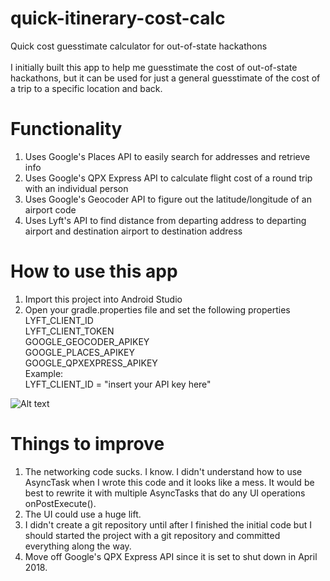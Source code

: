 # quick-itinerary-cost-calc
Quick cost guesstimate calculator for out-of-state hackathons <br><br>
I initially built this app to help me guesstimate the cost of out-of-state hackathons, but it can be used for just a general guesstimate of the cost of a trip to a specific location and back.

# Functionality
1. Uses Google's Places API to easily search for addresses and retrieve info
2. Uses Google's QPX Express API to calculate flight cost of a round trip with an individual person
3. Uses Google's Geocoder API to figure out the latitude/longitude of an airport code
4. Uses Lyft's API to find distance from departing address to departing airport and destination airport to destination address

# How to use this app
1. Import this project into Android Studio
2. Open your gradle.properties file and set the following properties <br>
LYFT_CLIENT_ID <br>
LYFT_CLIENT_TOKEN <br>
GOOGLE_GEOCODER_APIKEY <br>
GOOGLE_PLACES_APIKEY <br>
GOOGLE_QPXEXPRESS_APIKEY <br>
Example: <br>
LYFT_CLIENT_ID = "insert your API key here" <br>

![Alt text](https://user-images.githubusercontent.com/5902976/32418562-b5a0a20a-c229-11e7-8a4b-c4f83317316b.png "Screenshot of app")

# Things to improve
1. The networking code sucks. I know. I didn't understand how to use AsyncTask when I wrote this code and it looks like a mess. It would be best to rewrite it with multiple AsyncTasks that do any UI operations onPostExecute().
2. The UI could use a huge lift.
3. I didn't create a git repository until after I finished the initial code but I should started the project with a git repository and committed everything along the way.
4. Move off Google's QPX Express API since it is set to shut down in April 2018.
